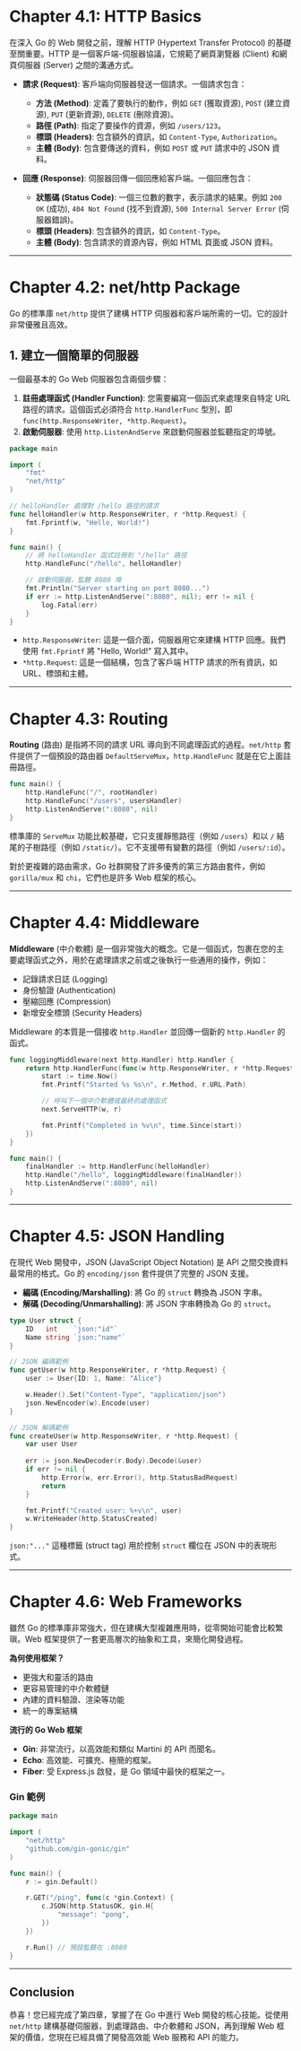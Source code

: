# Chapter 4.1: HTTP Basics

在深入 Go 的 Web 開發之前，理解 HTTP (Hypertext Transfer Protocol) 的基礎至關重要。HTTP 是一個客戶端-伺服器協議，它規範了網頁瀏覽器 (Client) 和網頁伺服器 (Server) 之間的溝通方式。

- **請求 (Request)**: 客戶端向伺服器發送一個請求。一個請求包含：
    - **方法 (Method)**: 定義了要執行的動作，例如 `GET` (獲取資源), `POST` (建立資源), `PUT` (更新資源), `DELETE` (刪除資源)。
    - **路徑 (Path)**: 指定了要操作的資源，例如 `/users/123`。
    - **標頭 (Headers)**: 包含額外的資訊，如 `Content-Type`, `Authorization`。
    - **主體 (Body)**: 包含要傳送的資料，例如 `POST` 或 `PUT` 請求中的 JSON 資料。

- **回應 (Response)**: 伺服器回傳一個回應給客戶端。一個回應包含：
    - **狀態碼 (Status Code)**: 一個三位數的數字，表示請求的結果。例如 `200 OK` (成功), `404 Not Found` (找不到資源), `500 Internal Server Error` (伺服器錯誤)。
    - **標頭 (Headers)**: 包含額外的資訊，如 `Content-Type`。
    - **主體 (Body)**: 包含請求的資源內容，例如 HTML 頁面或 JSON 資料。

---

# Chapter 4.2: net/http Package

Go 的標準庫 `net/http` 提供了建構 HTTP 伺服器和客戶端所需的一切。它的設計非常優雅且高效。

## 1. 建立一個簡單的伺服器

一個最基本的 Go Web 伺服器包含兩個步驟：

1.  **註冊處理函式 (Handler Function)**: 您需要編寫一個函式來處理來自特定 URL 路徑的請求。這個函式必須符合 `http.HandlerFunc` 型別，即 `func(http.ResponseWriter, *http.Request)`。
2.  **啟動伺服器**: 使用 `http.ListenAndServe` 來啟動伺服器並監聽指定的埠號。

```go
package main

import (
    "fmt"
    "net/http"
)

// helloHandler 處理對 /hello 路徑的請求
func helloHandler(w http.ResponseWriter, r *http.Request) {
    fmt.Fprintf(w, "Hello, World!")
}

func main() {
    // 將 helloHandler 函式註冊到 "/hello" 路徑
    http.HandleFunc("/hello", helloHandler)

    // 啟動伺服器，監聽 8080 埠
    fmt.Println("Server starting on port 8080...")
    if err := http.ListenAndServe(":8080", nil); err != nil {
        log.Fatal(err)
    }
}
```

- `http.ResponseWriter`: 這是一個介面，伺服器用它來建構 HTTP 回應。我們使用 `fmt.Fprintf` 將 "Hello, World!" 寫入其中。
- `*http.Request`: 這是一個結構，包含了客戶端 HTTP 請求的所有資訊，如 URL、標頭和主體。

---

# Chapter 4.3: Routing

**Routing** (路由) 是指將不同的請求 URL 導向到不同處理函式的過程。`net/http` 套件提供了一個預設的路由器 `DefaultServeMux`，`http.HandleFunc` 就是在它上面註冊路徑。

```go
func main() {
    http.HandleFunc("/", rootHandler)
    http.HandleFunc("/users", usersHandler)
    http.ListenAndServe(":8080", nil)
}
```

標準庫的 `ServeMux` 功能比較基礎，它只支援靜態路徑（例如 `/users`）和以 `/` 結尾的子樹路徑（例如 `/static/`）。它不支援帶有變數的路徑（例如 `/users/:id`）。

對於更複雜的路由需求，Go 社群開發了許多優秀的第三方路由套件，例如 `gorilla/mux` 和 `chi`，它們也是許多 Web 框架的核心。

---

# Chapter 4.4: Middleware

**Middleware** (中介軟體) 是一個非常強大的概念。它是一個函式，包裹在您的主要處理函式之外，用於在處理請求之前或之後執行一些通用的操作，例如：

- 記錄請求日誌 (Logging)
- 身份驗證 (Authentication)
- 壓縮回應 (Compression)
- 新增安全標頭 (Security Headers)

Middleware 的本質是一個接收 `http.Handler` 並回傳一個新的 `http.Handler` 的函式。

```go
func loggingMiddleware(next http.Handler) http.Handler {
    return http.HandlerFunc(func(w http.ResponseWriter, r *http.Request) {
        start := time.Now()
        fmt.Printf("Started %s %s\n", r.Method, r.URL.Path)

        // 呼叫下一個中介軟體或最終的處理函式
        next.ServeHTTP(w, r)

        fmt.Printf("Completed in %v\n", time.Since(start))
    })
}

func main() {
    finalHandler := http.HandlerFunc(helloHandler)
    http.Handle("/hello", loggingMiddleware(finalHandler))
    http.ListenAndServe(":8080", nil)
}
```

---

# Chapter 4.5: JSON Handling

在現代 Web 開發中，JSON (JavaScript Object Notation) 是 API 之間交換資料最常用的格式。Go 的 `encoding/json` 套件提供了完整的 JSON 支援。

- **編碼 (Encoding/Marshalling)**: 將 Go 的 `struct` 轉換為 JSON 字串。
- **解碼 (Decoding/Unmarshalling)**: 將 JSON 字串轉換為 Go 的 `struct`。

```go
type User struct {
    ID   int    `json:"id"`
    Name string `json:"name"`
}

// JSON 編碼範例
func getUser(w http.ResponseWriter, r *http.Request) {
    user := User{ID: 1, Name: "Alice"}

    w.Header().Set("Content-Type", "application/json")
    json.NewEncoder(w).Encode(user)
}

// JSON 解碼範例
func createUser(w http.ResponseWriter, r *http.Request) {
    var user User
    
    err := json.NewDecoder(r.Body).Decode(&user)
    if err != nil {
        http.Error(w, err.Error(), http.StatusBadRequest)
        return
    }

    fmt.Printf("Created user: %+v\n", user)
    w.WriteHeader(http.StatusCreated)
}
```

`json:"..."` 這種標籤 (struct tag) 用於控制 `struct` 欄位在 JSON 中的表現形式。

---

# Chapter 4.6: Web Frameworks

雖然 Go 的標準庫非常強大，但在建構大型複雜應用時，從零開始可能會比較繁瑣。Web 框架提供了一套更高層次的抽象和工具，來簡化開發過程。

**為何使用框架？**

- 更強大和靈活的路由
- 更容易管理的中介軟體鏈
- 內建的資料驗證、渲染等功能
- 統一的專案結構

**流行的 Go Web 框架**

- **Gin**: 非常流行，以高效能和類似 Martini 的 API 而聞名。
- **Echo**: 高效能、可擴充、極簡的框架。
- **Fiber**: 受 Express.js 啟發，是 Go 領域中最快的框架之一。

### Gin 範例

```go
package main

import (
    "net/http"
    "github.com/gin-gonic/gin"
)

func main() {
    r := gin.Default()

    r.GET("/ping", func(c *gin.Context) {
        c.JSON(http.StatusOK, gin.H{
            "message": "pong",
        })
    })

    r.Run() // 預設監聽在 :8080
}
```

---

## Conclusion

恭喜！您已經完成了第四章，掌握了在 Go 中進行 Web 開發的核心技能。從使用 `net/http` 建構基礎伺服器，到處理路由、中介軟體和 JSON，再到理解 Web 框架的價值，您現在已經具備了開發高效能 Web 服務和 API 的能力。

```